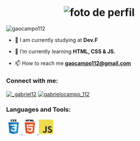 <h1 align="center">
      <img src="https://github.com/gaocampo112/gaocampo112/assets/109930738/b677dbe2-2cff-453b-ac38-2d817df6f813" alt="foto de perfil" align="center"  width="90%" height="280">
</h1>

<p align="left"> <img src="https://komarev.com/ghpvc/?username=gaocampo112&label=Profile%20views&color=0e75b6&style=flat" alt="gaocampo112" /> </p>

- 🔭 I am currently studying at **Dev.F**

- 🌱 I’m currently learning **HTML, CSS & JS.**

- 📫 How to reach me **gaocampo112@gmail.com**

<h3 align="left">Connect with me:</h3>
<p align="left">
<a href="https://instagram.com/_gabriel112" target="blank"><img align="center" src="https://raw.githubusercontent.com/rahuldkjain/github-profile-readme-generator/master/src/images/icons/Social/instagram.svg" alt="_gabriel12" height="30" width="40" /></a>
<a href="https://discord.gg/gabrielocampo_112" target="blank"><img align="center" src="https://raw.githubusercontent.com/rahuldkjain/github-profile-readme-generator/master/src/images/icons/Social/discord.svg" alt="gabrielocampo_112" height="30" width="40" /></a>
</p>

<h3 align="left">Languages and Tools:</h3>
<p align="left"> <a href="https://www.w3schools.com/css/" target="_blank" rel="noreferrer"> <img src="https://raw.githubusercontent.com/devicons/devicon/master/icons/css3/css3-original-wordmark.svg" alt="css3" width="40" height="40"/> </a> <a href="https://www.w3.org/html/" target="_blank" rel="noreferrer"> <img src="https://raw.githubusercontent.com/devicons/devicon/master/icons/html5/html5-original-wordmark.svg" alt="html5" width="40" height="40"/> </a> <a href="https://developer.mozilla.org/en-US/docs/Web/JavaScript" target="_blank" rel="noreferrer"> <img src="https://raw.githubusercontent.com/devicons/devicon/master/icons/javascript/javascript-original.svg" alt="javascript" width="40" height="40"/> </a> </p>
